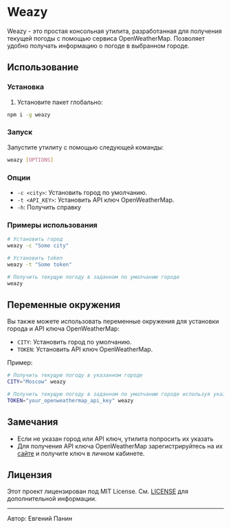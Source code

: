 # Weazy

Weazy - это простая консольная утилита, разработанная для получения текущей погоды с помощью сервиса OpenWeatherMap. Позволяет удобно получать информацию о погоде в выбранном городе.

## Использование

### Установка

1. Установите пакет глобально:

```bash
npm i -g weazy
```

### Запуск

Запустите утилиту с помощью следующей команды:

```bash
weazy [OPTIONS]
```

### Опции

- `-c <city>`: Установить город по умолчанию.
- `-t <API_KEY>`: Установить API ключ OpenWeatherMap.
- `-h`: Получить справку

### Примеры использования

```bash
# Установить город 
weazy -c "Some city"

# Установить token
weazy -t "Some token"

# Получить текущую погоду в заданном по умолчанию городе
weazy
```

## Переменные окружения

Вы также можете использовать переменные окружения для установки города и API ключа OpenWeatherMap:

- `CITY`: Установить город по умолчанию.
- `TOKEN`: Установить API ключ OpenWeatherMap.

Пример:

```bash
# Получить текущую погоду в указанном городе
CITY="Moscow" weazy

# Получить текущую погоду в заданном по умолчанию городе используя указанный token
TOKEN="your_openweathermap_api_key" weazy
```

## Замечания

- Если не указан город или API ключ, утилита попросить их указать
- Для получения API ключа OpenWeatherMap зарегистрируйтесь на их [сайте](https://openweathermap.org/) и получите ключ в личном кабинете.

## Лицензия

Этот проект лицензирован под MIT License. См. [LICENSE](LICENSE) для дополнительной информации.

--- 

Автор: Евгений Панин